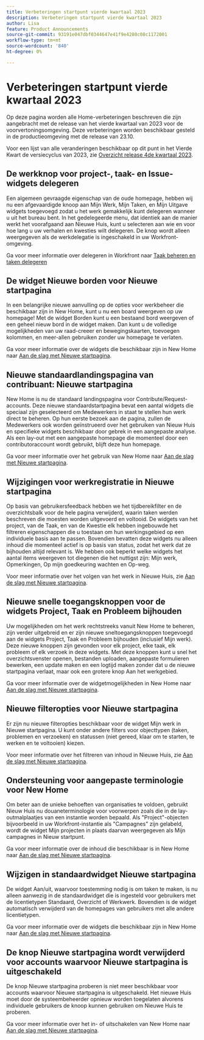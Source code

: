 ```yaml
---
title: Verbeteringen startpunt vierde kwartaal 2023
description: Verbeteringen startpunt vierde kwartaal 2023
author: Lisa
feature: Product Announcements
source-git-commit: 93191e047dbf0344647e41f9e4280c08c1172001
workflow-type: tm+mt
source-wordcount: '840'
ht-degree: 0%

---
```


# Verbeteringen startpunt vierde kwartaal 2023

Op deze pagina worden alle Home-verbeteringen beschreven die zijn aangebracht met de release van het vierde kwartaal van 2023 voor de voorvertoningsomgeving. Deze verbeteringen worden beschikbaar gesteld in de productieomgeving met de release van 23.10.

Voor een lijst van alle veranderingen beschikbaar op dit punt in het Vierde Kwart de versiecyclus van 2023, zie [Overzicht release 4de kwartaal 2023](/help/quicksilver/product-announcements/product-releases/23-q4-release-activity/23-q4-release-overview.md).

## De werkknop voor project-, taak- en Issue-widgets delegeren

Een algemeen gevraagde eigenschap van de oude homepage, hebben wij nu een afgevaardigde knoop aan Mijn Werk, Mijn Taken, en Mijn Uitgave widgets toegevoegd zodat u het werk gemakkelijk kunt delegeren wanneer u uit het bureau bent. In het gedelegeerde menu, dat identiek aan de manier werkt het voorafgaand aan Nieuwe Huis, kunt u selecteren aan wie en voor hoe lang u uw verhalen en kwesties wilt delegeren. De knop wordt alleen weergegeven als de werkdelegatie is ingeschakeld in uw Workfront-omgeving.

Ga voor meer informatie over delegeren in Workfront naar [Taak beheren en taken delegeren](/help/quicksilver/manage-work/delegate-work/how-to-delegate-work.md)

## De widget Nieuwe borden voor Nieuwe startpagina

In een belangrijke nieuwe aanvulling op de opties voor werkbeheer die beschikbaar zijn in New Home, kunt u nu een board weergeven op uw homepage! Met de widget Borden kunt u een bestaand bord weergeven of een geheel nieuw bord in de widget maken. Dan kunt u de volledige mogelijkheden van uw raad-creeer en bewegingskaarten, toevoegen kolommen, en meer-allen gebruiken zonder uw homepage te verlaten.

Ga voor meer informatie over de widgets die beschikbaar zijn in New Home naar [Aan de slag met Nieuwe startpagina](/help/quicksilver/workfront-basics/using-home/new-home/get-started-with-new-home.md).

## Nieuwe standaardlandingspagina van contribuant: Nieuwe startpagina

New Home is nu de standaard landingspagina voor Contribute/Request-accounts. Deze nieuwe standaardstartpagina bevat een aantal widgets die speciaal zijn geselecteerd om Medewerkers in staat te stellen hun werk direct te beheren. Op hun eerste bezoek aan de pagina, zullen de Medewerkers ook worden geïnstrueerd over het gebruiken van Nieuw Huis en specifieke widgets beschikbaar door gebrek in een aangepaste analyse. Als een lay-out met een aangepaste homepage die momenteel door een contributoraccount wordt gebruikt, blijft deze hun homepage.

Ga voor meer informatie over het gebruik van New Home naar [Aan de slag met Nieuwe startpagina](/help/quicksilver/workfront-basics/using-home/new-home/get-started-with-new-home.md).

## Wijzigingen voor werkregistratie in Nieuwe startpagina

Op basis van gebruikersfeedback hebben we het tijdbereikfilter en de overzichtsbalk voor de hele pagina verwijderd, waarin taken werden beschreven die moesten worden uitgevoerd en voltooid. De widgets van het project, van de Taak, en van de Kwestie elk hebben ingebouwde het filtreren eigenschappen die u toestaan om hun werkingsgebied op een individuele basis aan te passen. Bovendien bevatten deze widgets nu alleen inhoud die momenteel actief is op basis van status, zodat het werk dat ze bijhouden altijd relevant is. We hebben ook beperkt welke widgets het aantal items weergeven tot diegenen die het nuttigst zijn: Mijn werk, Opmerkingen, Op mijn goedkeuring wachten en Op-weg.

Voor meer informatie over het volgen van het werk in Nieuwe Huis, zie [Aan de slag met Nieuwe startpagina](/help/quicksilver/workfront-basics/using-home/new-home/get-started-with-new-home.md).

## Nieuwe snelle toegangsknoppen voor de widgets Project, Taak en Probleem bijhouden

Uw mogelijkheden om het werk rechtstreeks vanuit New Home te beheren, zijn verder uitgebreid en er zijn nieuwe sneltoegangsknoppen toegevoegd aan de widgets Project, Taak en Probleem bijhouden (inclusief Mijn werk). Deze nieuwe knoppen zijn gevonden voor elk project, elke taak, elk probleem of elk verzoek in deze widgets. Met deze knoppen kunt u snel het overzichtsvenster openen, bestanden uploaden, aangepaste formulieren bewerken, een update maken en een logtijd maken zonder dat u de nieuwe startpagina verlaat, maar ook een grotere knop Aan het werkgebied.

Ga voor meer informatie over de widgetmogelijkheden in New Home naar [Aan de slag met Nieuwe startpagina](/help/quicksilver/workfront-basics/using-home/new-home/get-started-with-new-home.md).

## Nieuwe filteropties voor Nieuwe startpagina

Er zijn nu nieuwe filteropties beschikbaar voor de widget Mijn werk in Nieuwe startpagina. U kunt onder andere filters voor objecttypen (taken, problemen en verzoeken) en statussen (niet gereed, klaar om te starten, te werken en te voltooien) kiezen.

Voor meer informatie over het filtreren van inhoud in Nieuwe Huis, zie [Aan de slag met Nieuwe startpagina](/help/quicksilver/workfront-basics/using-home/new-home/get-started-with-new-home.md).

## Ondersteuning voor aangepaste terminologie voor New Home

Om beter aan de unieke behoeften van organisaties te voldoen, gebruikt Nieuw Huis nu douaneterminologie voor voorwerpen zoals die in de lay-outmalplaatjes van een instantie worden bepaald. Als &quot;Project&quot;-objecten bijvoorbeeld in uw Workfront-instantie als &quot;Campagnes&quot; zijn gelabeld, wordt de widget Mijn projecten in plaats daarvan weergegeven als Mijn campagnes in Nieuw startpunt.

Ga voor meer informatie over de inhoud die beschikbaar is in New Home naar [Aan de slag met Nieuwe startpagina](/help/quicksilver/workfront-basics/using-home/new-home/get-started-with-new-home.md).

## Wijzigen in standaardwidget Nieuwe startpagina

De widget Aan/uit, waarvoor toestemming nodig is om taken te maken, is nu alleen aanwezig in de standaardwidget die is ingesteld voor gebruikers met de licentietypen Standaard, Overzicht of Werkwerk. Bovendien is de widget automatisch verwijderd van de homepages van gebruikers met alle andere licentietypen.

Ga voor meer informatie over de widgets die beschikbaar zijn in New Home naar [Aan de slag met Nieuwe startpagina](/help/quicksilver/workfront-basics/using-home/new-home/get-started-with-new-home.md).

## De knop Nieuwe startpagina wordt verwijderd voor accounts waarvoor Nieuwe startpagina is uitgeschakeld

De knop Nieuwe startpagina proberen is niet meer beschikbaar voor accounts waarvoor Nieuwe startpagina is uitgeschakeld. Het nieuwe Huis moet door de systeembeheerder opnieuw worden toegelaten alvorens individuele gebruikers de knoop kunnen gebruiken om Nieuwe Huis te proberen.

Ga voor meer informatie over het in- of uitschakelen van New Home naar [Aan de slag met Nieuwe startpagina](/help/quicksilver/workfront-basics/using-home/new-home/get-started-with-new-home.md).
